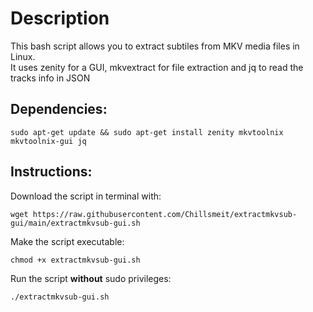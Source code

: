 # Description

This bash script allows you to extract subtiles from MKV media files in Linux.<br>
It uses zenity for a GUI, mkvextract for file extraction and jq to read the tracks info in JSON<br>

## Dependencies:
```
sudo apt-get update && sudo apt-get install zenity mkvtoolnix mkvtoolnix-gui jq
```

## Instructions:

Download the script in terminal with:
```
wget https://raw.githubusercontent.com/Chillsmeit/extractmkvsub-gui/main/extractmkvsub-gui.sh
```
Make the script executable:
```
chmod +x extractmkvsub-gui.sh
```
Run the script **without** sudo privileges:
```
./extractmkvsub-gui.sh
```
